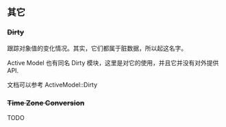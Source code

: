 ## 其它

### ~~Dirty~~

跟踪对象值的变化情况。其实，它们都属于脏数据，所以起这名字。

Active Model 也有同名 Dirty 模块，这里是对它的使用，并且它并没有对外提供 API.

文档可以参考 ActiveModel::Dirty

### ~~Time Zone Conversion~~

TODO
